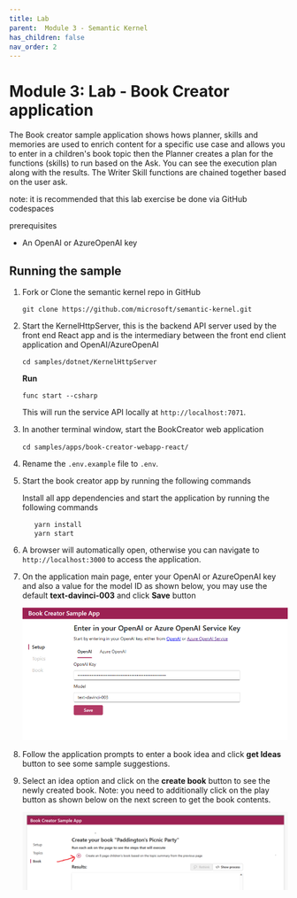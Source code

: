 ```yaml
---
title: Lab
parent:  Module 3 - Semantic Kernel
has_children: false
nav_order: 2
---
```


# Module 3: Lab - Book Creator application
 
 The Book creator sample application shows hows planner, skills and memories are used to enrich content for a specific use case and allows you to enter in a children's book topic then the Planner creates a plan for the functions (skills) to run based on the Ask. You can see the execution plan along with the results. The Writer Skill functions are chained together based on the user ask.

note: it is recommended that this lab exercise be done via GitHub codespaces

prerequisites
- An OpenAI or AzureOpenAI key


## Running the sample

1. Fork or Clone the semantic kernel repo in GitHub

   ```
   git clone https://github.com/microsoft/semantic-kernel.git
   ```

2. Start the KernelHttpServer, this is the backend API server used by the front end React app and is the intermediary between the front end client application and OpenAI/AzureOpenAI

   ``` 
   cd samples/dotnet/KernelHttpServer
   ```

    **Run** 
    ```
    func start --csharp
    ``` 
    This will run the service API locally at `http://localhost:7071`.

3. In another terminal window, start the BookCreator web application

   `cd samples/apps/book-creator-webapp-react/`

4. Rename the `.env.example` file to `.env`.

5. Start the book creator app by running the following commands

   Install all app dependencies and start the application by running the following commands

   ```
      yarn install
      yarn start
   ```

6. A browser will automatically open, otherwise you can navigate to `http://localhost:3000` to access the application.

7. On the application main page, enter your OpenAI or AzureOpenAI key and also a value for the model ID as shown below, you may use the default **text-davinci-003** and click **Save** button

   ![Semantic Kernel Use cases](../../assets/images/module3/sk-bookcstart.png)

9. Follow the application prompts to enter a book idea and click **get Ideas** button to see some sample suggestions.

10. Select an idea option and click on the **create book** button to see the newly created book. Note: you need to additionally click on the play button as shown below on the next screen to get the book contents.

    ![Semantic Kernel Use cases](../../assets/images/module3/sk-bcplay.png)

